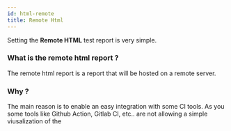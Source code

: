 ```yaml
---
id: html-remote
title: Remote Html
---
```


Setting the **Remote HTML** test report is very simple.

### What is the remote html report ?

The remote html report is a report that will be hosted on a remote server.

### Why ?

The main reason is to enable an easy integration with some CI tools.
As you some tools like Github Action, Gitlab CI, etc.. are not allowing a simple viusalization of the 
